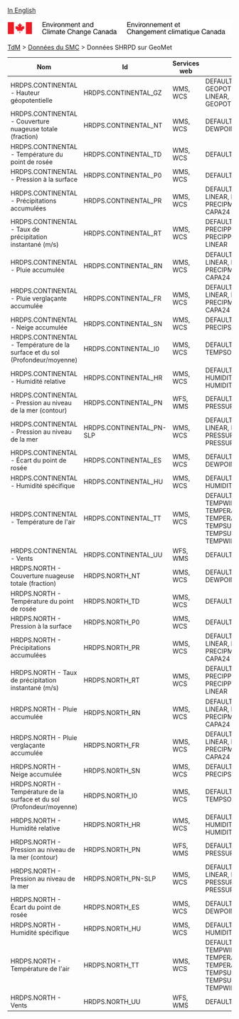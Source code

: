 [In English](geomet-hrdps_en.md)

![ECCC logo](../../img_eccc-logo.png)

[TdM](../../readme_fr.md) > [Données du SMC](../readme_fr.md) > Données SHRPD sur GeoMet


Nom                                                                          | Id                       | Services web | Styles                                                                                                
-----------------------------------------------------------------------------|--------------------------|--------------|-------------------------------------------------------------------------------------------------------
HRDPS.CONTINENTAL - Hauteur géopotentielle                                   | HRDPS.CONTINENTAL_GZ     | WMS, WCS     | DEFAULT: GEOPOTENTIELHEIGHT-LINEAR, GEOPOTENTIELHEIGHT                                                
HRDPS.CONTINENTAL - Couverture nuageuse totale (fraction)                    | HRDPS.CONTINENTAL_NT     | WMS, WCS     | DEFAULT: DEWPOINTDEP                                                                                  
HRDPS.CONTINENTAL - Température du point de rosée                            | HRDPS.CONTINENTAL_TD     | WMS, WCS     | DEFAULT: DEWPOINT                                                                                     
HRDPS.CONTINENTAL - Pression à la surface                                    | HRDPS.CONTINENTAL_P0     | WMS, WCS     | DEFAULT: PRESSURE                                                                                     
HRDPS.CONTINENTAL - Précipitations accumulées                                | HRDPS.CONTINENTAL_PR     | WMS, WCS     | DEFAULT: CAPA24-LINEAR, PRECIPMM, PRECIPMM-LINEAR, CAPA24                                             
HRDPS.CONTINENTAL - Taux de précipitation instantané (m/s)                   | HRDPS.CONTINENTAL_RT     | WMS, WCS     | DEFAULT: PRECIPPRTMMH, PRECIPPRTMMH-LINEAR                                                            
HRDPS.CONTINENTAL - Pluie accumulée                                          | HRDPS.CONTINENTAL_RN     | WMS, WCS     | DEFAULT: CAPA24-LINEAR, PRECIPMM, PRECIPMM-LINEAR, CAPA24                                             
HRDPS.CONTINENTAL - Pluie verglaçante accumulée                              | HRDPS.CONTINENTAL_FR     | WMS, WCS     | DEFAULT: CAPA24-LINEAR, PRECIPMM, PRECIPMM-LINEAR, CAPA24                                             
HRDPS.CONTINENTAL - Neige accumulée                                          | HRDPS.CONTINENTAL_SN     | WMS, WCS     | DEFAULT: PRECIPSNOW, PRECIPSNOW-LINEAR                                                                
HRDPS.CONTINENTAL - Température de la surface et du sol (Profondeur/moyenne) | HRDPS.CONTINENTAL_I0     | WMS, WCS     | DEFAULT: TEMPSOIL, TEMPSOIL                                                                           
HRDPS.CONTINENTAL - Humidité relative                                        | HRDPS.CONTINENTAL_HR     | WMS, WCS     | DEFAULT: HUMIDITYREL-LINEAR, HUMIDITYREL                                                              
HRDPS.CONTINENTAL - Pression au niveau de la mer (contour)                   | HRDPS.CONTINENTAL_PN     | WFS, WMS     | DEFAULT: PRESSURE4_LINE                                                                               
HRDPS.CONTINENTAL - Pression au niveau de la mer                             | HRDPS.CONTINENTAL_PN-SLP | WMS, WCS     | DEFAULT: PRESSURE4-LINEAR, PRESSURE4, PRESSURESEAHIGH, PRESSURESEALOW                                 
HRDPS.CONTINENTAL - Écart du point de rosée                                  | HRDPS.CONTINENTAL_ES     | WMS, WCS     | DEFAULT: DEWPOINTDEP                                                                                  
HRDPS.CONTINENTAL - Humidité spécifique                                      | HRDPS.CONTINENTAL_HU     | WMS, WCS     | DEFAULT: HUMIDITYSPEC                                                                                 
HRDPS.CONTINENTAL - Température de l'air                                     | HRDPS.CONTINENTAL_TT     | WMS, WCS     | DEFAULT: TEMPWINTER-LINEAR, TEMPERATURE, TEMPERATURE-LINEAR, TEMPSUMMER, TEMPSUMMER-LINEAR, TEMPWINTER
HRDPS.CONTINENTAL - Vents                                                    | HRDPS.CONTINENTAL_UU     | WFS, WMS     | DEFAULT: WINDARROW                                                                                    
HRDPS.NORTH - Couverture nuageuse totale (fraction)                          | HRDPS.NORTH_NT           | WMS, WCS     | DEFAULT: DEWPOINTDEP                                                                                  
HRDPS.NORTH - Température du point de rosée                                  | HRDPS.NORTH_TD           | WMS, WCS     | DEFAULT: DEWPOINT                                                                                     
HRDPS.NORTH - Pression à la surface                                          | HRDPS.NORTH_P0           | WMS, WCS     | DEFAULT: PRESSURE                                                                                     
HRDPS.NORTH - Précipitations accumulées                                      | HRDPS.NORTH_PR           | WMS, WCS     | DEFAULT: CAPA24-LINEAR, PRECIPMM, PRECIPMM-LINEAR, CAPA24                                             
HRDPS.NORTH - Taux de précipitation instantané (m/s)                         | HRDPS.NORTH_RT           | WMS, WCS     | DEFAULT: PRECIPPRTMMH, PRECIPPRTMMH-LINEAR                                                            
HRDPS.NORTH - Pluie accumulée                                                | HRDPS.NORTH_RN           | WMS, WCS     | DEFAULT: CAPA24-LINEAR, PRECIPMM, PRECIPMM-LINEAR, CAPA24                                             
HRDPS.NORTH - Pluie verglaçante accumulée                                    | HRDPS.NORTH_FR           | WMS, WCS     | DEFAULT: CAPA24-LINEAR, PRECIPMM, PRECIPMM-LINEAR, CAPA24                                             
HRDPS.NORTH - Neige accumulée                                                | HRDPS.NORTH_SN           | WMS, WCS     | DEFAULT: PRECIPSNOW, PRECIPSNOW-LINEAR                                                                
HRDPS.NORTH - Température de la surface et du sol (Profondeur/moyenne)       | HRDPS.NORTH_I0           | WMS, WCS     | DEFAULT: TEMPSOIL, TEMPSOIL                                                                           
HRDPS.NORTH - Humidité relative                                              | HRDPS.NORTH_HR           | WMS, WCS     | DEFAULT: HUMIDITYREL-LINEAR, HUMIDITYREL                                                              
HRDPS.NORTH - Pression au niveau de la mer (contour)                         | HRDPS.NORTH_PN           | WFS, WMS     | DEFAULT: PRESSURE4_LINE                                                                               
HRDPS.NORTH - Pression au niveau de la mer                                   | HRDPS.NORTH_PN-SLP       | WMS, WCS     | DEFAULT: PRESSURE4-LINEAR, PRESSURE4, PRESSURESEAHIGH, PRESSURESEALOW                                 
HRDPS.NORTH - Écart du point de rosée                                        | HRDPS.NORTH_ES           | WMS, WCS     | DEFAULT: DEWPOINTDEP                                                                                  
HRDPS.NORTH - Humidité spécifique                                            | HRDPS.NORTH_HU           | WMS, WCS     | DEFAULT: HUMIDITYSPEC                                                                                 
HRDPS.NORTH - Température de l'air                                           | HRDPS.NORTH_TT           | WMS, WCS     | DEFAULT: TEMPWINTER-LINEAR, TEMPERATURE, TEMPERATURE-LINEAR, TEMPSUMMER, TEMPSUMMER-LINEAR, TEMPWINTER
HRDPS.NORTH - Vents                                                          | HRDPS.NORTH_UU           | WFS, WMS     | DEFAULT: WINDARROW                                                                                    

